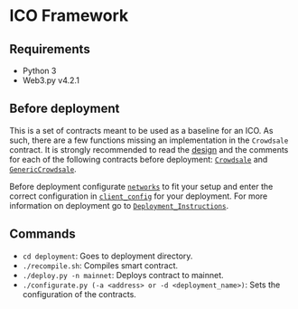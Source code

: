 # ICO Framework

## Requirements

- Python 3
- Web3.py v4.2.1

## Before deployment

This is a set of contracts meant to be used as a baseline for an ICO. As such, there are a few functions missing an implementation in the `Crowdsale` contract. It is strongly recommended to read the [design](Design.md) and the comments for each of the following contracts before deployment: [`Crowdsale`](contracts/Crowdsale.sol) and [`GenericCrowdsale`](contracts/GenericCrowdsale.sol).

Before deployment configurate [`networks`](deployment/networks.json) to fit your setup and enter the correct configuration in [`client_config`](deployment/client_config.py) for your deployment. For more information on deployment go to [`Deployment_Instructions`](deployment/Deployment_Instructions.md).

## Commands

- `cd deployment`: Goes to deployment directory.
- `./recompile.sh`: Compiles smart contract.
- `./deploy.py -n mainnet`: Deploys contract to mainnet.
- `./configurate.py (-a <address> or -d <deployment_name>)`: Sets the configuration of the contracts.